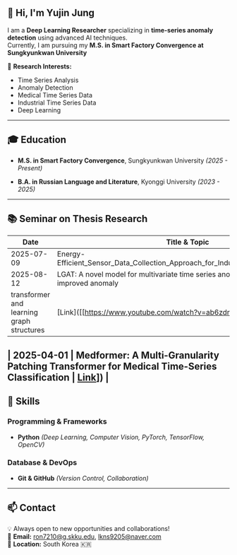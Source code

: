 ## 👋 Hi, I'm Yujin Jung
I am a **Deep Learning Researcher** specializing in **time-series anomaly detection** using advanced AI techniques.  
Currently, I am pursuing my **M.S. in Smart Factory Convergence at Sungkyunkwan University**

🔬 **Research Interests:**
- Time Series Analysis
- Anomaly Detection
- Medical Time Series Data
- Industrial Time Series Data
- Deep Learning
  
---

## 🎓 Education

- **M.S. in Smart Factory Convergence**, Sungkyunkwan University *(2025 - Present)*
  
- **B.A. in Russian Language and Literature**, Kyonggi University *(2023 - 2025)*
  
---

## 📚 Seminar on Thesis Research

| Date       | Title & Topic                                                                                         | Link  |
|------------|-------------------------------------------------------------------------------------------------------|-------|
| 2025-07-09 | Energy-Efficient_Sensor_Data_Collection_Approach_for_Industrial_Process_Monitoring             | [Link]((https://www.youtube.com/watch?v=5x-6gMXWgOc))  |
| 2025-08-12 |LGAT: A novel model for multivariate time series anomaly detection with improved anomaly 
transformer and learning graph structures                                                                     | [Link]([[https://www.youtube.com/watch?v=ab6zdnfZ4xA]|
                             
| 2025-04-01 | Medformer: A Multi-Granularity Patching Transformer for Medical Time-Series Classification     | [Link](https://www.youtube.com/watch?v=y8wwyFIZar4)]) |
---

## 🔧 Skills

### Programming & Frameworks
- **Python** *(Deep Learning, Computer Vision, PyTorch, TensorFlow, OpenCV)*

### Database & DevOps
- **Git & GitHub** *(Version Control, Collaboration)*
  
---

  ## 📫 Contact
💡 Always open to new opportunities and collaborations!  
📧 **Email:** [ron7210@g.skku.edu](mailto:ron7210@g.skku.edu), [lkns9205@naver.com](lkns9205@naver.com)  
📍 **Location:** South Korea 🇰🇷
